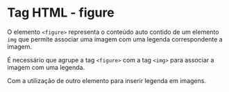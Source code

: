 # Tag HTML - figure
O elemento `<figure>` representa o conteúdo auto contido de um elemento `img` que permite associar uma imagem com uma legenda correspondente a imagem.

É necessário que agrupe a tag `<figure>` com a tag `<img>` para associar a imagem com uma legenda.

Com a utilização de outro elemento para inserir legenda em imagens.